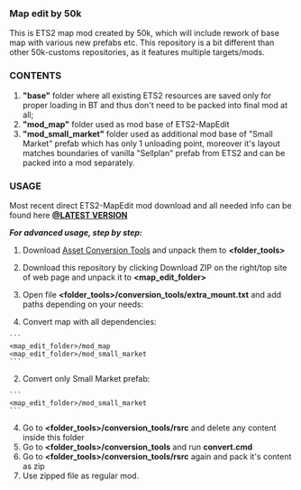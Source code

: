 ### Map edit by 50k
This is ETS2 map mod created by 50k, which will include rework of base map with various new prefabs etc.
This repository is a bit different than other 50k-customs repositories, as it features multiple targets/mods.


### CONTENTS
1. **"base"** folder where all existing ETS2 resources are saved only for proper loading in BT and 
thus don't need to be packed into final mod at all;
2. **"mod_map"** folder used as mod base of ETS2-MapEdit
2. **"mod_small_market"** folder used as additional mod base of "Small Market" prefab which has only 1 unloading point, moreover
it's layout matches boundaries of vanilla "Sellplan" prefab from ETS2 and can be packed into a mod separately.


### USAGE

Most recent direct ETS2-MapEdit mod download and all needed info can be found here 
**[@LATEST VERSION](../../releases/latest)**

***For advanced usage, step by step:***

1. Download [Asset Conversion Tools](http://eurotrucksimulator2.com/conversion_tools.php#what-are-conversion-tools) and unpack them to **\<folder_tools>**
2. Download this repository by clicking Download ZIP on the right/top site of web page and unpack it to **\<map_edit_folder>**
3. Open file **\<folder_tools>/conversion_tools/extra_mount.txt** and add paths depending on your needs:
  
  1. Convert map with all dependencies:
  
    ```
    <map_edit_folder>/mod_map
    <map_edit_folder>/mod_small_market
    ```
  2. Convert only Small Market prefab:
  
    ```
    <map_edit_folder>/mod_small_market
    ```
4. Go to **\<folder_tools>/conversion_tools/rsrc** and delete any content inside this folder
5. Go to **\<folder_tools>/conversion_tools** and run **convert.cmd**
6. Go to **\<folder_tools>/conversion_tools/rsrc** again and pack it's content as zip
7. Use zipped file as regular mod.
